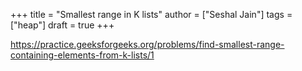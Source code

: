 +++
title = "Smallest range in K lists"
author = ["Seshal Jain"]
tags = ["heap"]
draft = true
+++

<https://practice.geeksforgeeks.org/problems/find-smallest-range-containing-elements-from-k-lists/1>
